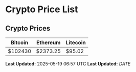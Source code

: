 # Crypto Price List

## Crypto Prices
| Bitcoin | Ethereum | Litecoin |
| ------- | -------- | -------- |
| $102430 | $2373.25 | $95.02 |
**Last Updated:** 2025-05-19 06:57 UTC
**Last Updated:** $DATE$
